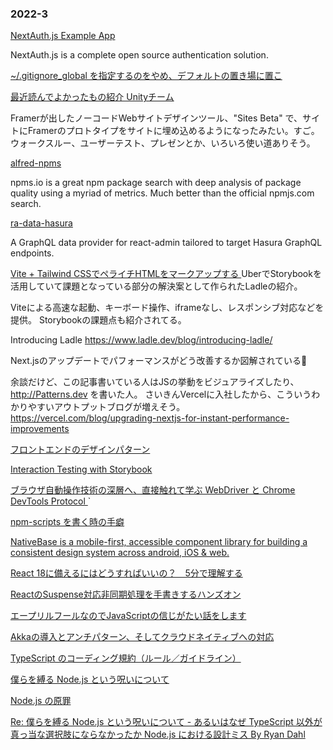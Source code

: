 ### 2022-3

[ NextAuth.js Example App ]( https://github.com/nextauthjs/next-auth-example )
  
  NextAuth.js is a complete open source authentication solution.


[ ~/.gitignore_global を指定するのをやめ、デフォルトの置き場に置こ ]( https://zenn.dev/qnighy/articles/1a756f2857dc20 )

[ 最近読んでよかったもの紹介 Unityチーム ]( https://note.com/reality_eng/n/nd95f6bbe2ed5 )

Framerが出したノーコードWebサイトデザインツール、"Sites Beta" で、サイトにFramerのプロトタイプをサイトに埋め込めるようになったみたい。すご。
ウォークスルー、ユーザーテスト、プレゼンとか、いろいろ使い道ありそう。

[ alfred-npms ]( https://github.com/sindresorhus/alfred-npms )

npms.io is a great npm package search with deep analysis of package quality using a myriad of metrics. Much better than the official npmjs.com search.

[ ra-data-hasura ]( https://github.com/hasura/ra-data-hasura )

  A GraphQL data provider for react-admin tailored to target Hasura GraphQL endpoints.

[ Vite + Tailwind CSSでペライチHTMLをマークアップする ]( https://zenn.dev/mottox2/articles/vite-tailwind )
UberでStorybookを活用していて課題となっている部分の解決案として作られたLadleの紹介。

Viteによる高速な起動、キーボード操作、iframeなし、レスポンシブ対応などを提供。
Storybookの課題点も紹介されてる。

Introducing Ladle https://www.ladle.dev/blog/introducing-ladle/

Next.jsのアップデートでパフォーマンスがどう改善するか図解されている👀

余談だけど、この記事書いている人はJSの挙動をビジュアライズしたり、http://Patterns.dev を書いた人。
さいきんVercelに入社したから、こういうわかりやすいアウトプットブログが増えそう。
https://vercel.com/blog/upgrading-nextjs-for-instant-performance-improvements

[ フロントエンドのデザインパターン ]( https://zenn.dev/morinokami/books/learning-patterns-1/viewer )

[ Interaction Testing with Storybook ]( https://storybook.js.org/blog/interaction-testing-with-storybook/ )

[ ブラウザ自動操作技術の深層へ、直接触れて学ぶ WebDriver と Chrome DevTools Protocol ]( https://speakerdeck.com/hgsgtk/webdriver-cdp-using-php )`

[ npm-scripts を書く時の手癖 ]( https://www.mizdra.net/entry/2022/03/24/093000 )

[ NativeBase is a mobile-first, accessible component library for building a consistent design system across android, iOS & web. ]( https://github.com/GeekyAnts/NativeBase )

[ React 18に備えるにはどうすればいいの？　5分で理解する ]( https://qiita.com/uhyo/items/bbc22022fe846fd2b763?utm_content=buffer07b6e&utm_medium=social&utm_source=twitter.com&utm_campaign=buffer )

[ ReactのSuspense対応非同期処理を手書きするハンズオン ]( https://zenn.dev/uhyo/books/react-concurrent-handson )

[ エープリルフールなのでJavaScriptの信じがたい話をします ]( https://qiita.com/suin/items/461c096bef318a259c80 )

[ Akkaの導入とアンチパターン、そしてクラウドネイティブへの対応 ]( https://codezine.jp/article/detail/14207 )

[ TypeScript のコーディング規約（ルール／ガイドライン） ]( https://maku.blog/p/avssq37/ )

[ 僕らを縛る Node.js という呪いについて ]( https://d.potato4d.me/entry/20220405-nodejs/ )

[ Node.js の原罪 ]( https://yosuke-furukawa.hatenablog.com/entry/2022/04/08/111651 )

[ Re: 僕らを縛る Node.js という呪いについて - あるいはなぜ TypeScript 以外が真っ当な選択肢にならなかったか ]( https://zenn.dev/mizchi/articles/todays-javascript )
[ Node.js における設計ミス By Ryan Dahl ]( https://yosuke-furukawa.hatenablog.com/entry/2018/06/07/080335 )
[  ](  )
[  ](  )
[  ](  )
[  ](  )
[  ](  )
[  ](  )
[  ](  )
[  ](  )
[  ](  )
[  ](  )
[  ](  )
[  ](  )
[  ](  )
[  ](  )
[  ](  )
[  ](  )
[  ](  )
[  ](  )
[  ](  )
[  ](  )
[  ](  )
[  ](  )
[  ](  )
[  ](  )
[  ](  )
[  ](  )
[  ](  )
[  ](  )
[  ](  )
[  ](  )
[  ](  )
[  ](  )
[  ](  )
[  ](  )
[  ](  )
[  ](  )
[  ](  )
[  ](  )
[  ](  )
[  ](  )
[  ](  )
[  ](  )
[  ](  )
[  ](  )


